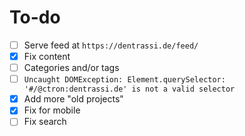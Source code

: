 # To-do

* [ ] Serve feed at `https://dentrassi.de/feed/`
* [x] Fix content
* [ ] Categories and/or tags
* [ ] `Uncaught DOMException: Element.querySelector: '#/@ctron:dentrassi.de' is not a valid selector`
* [x] Add more "old projects"
* [x] Fix for mobile
* [ ] Fix search 
